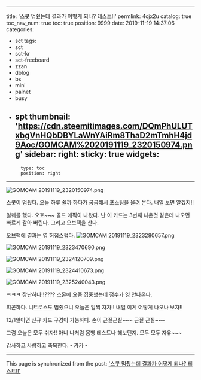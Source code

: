 
---
title: '스콧 멈췄는데 결과가 어떻게 되나?  테스트!!'
permlink: 4cjx2u
catalog: true
toc_nav_num: true
toc: true
position: 9999
date: 2019-11-19 14:37:06
categories:
- sct
tags:
- sct
- sct-kr
- sct-freeboard
- zzan
- dblog
- bs
- mini
- palnet
- busy
- spt
thumbnail: 'https://cdn.steemitimages.com/DQmPhULUTxbgVnHQbDBYLaWnYAiRm8ThaD2mTmhH4jd9Aoc/GOMCAM%2020191119_2320150974.png'
sidebar:
    right:
        sticky: true
widgets:
    -
        type: toc
        position: right
---


![GOMCAM 20191119_2320150974.png](https://cdn.steemitimages.com/DQmPhULUTxbgVnHQbDBYLaWnYAiRm8ThaD2mTmhH4jd9Aoc/GOMCAM%2020191119_2320150974.png)

스콧이 멈췄다. 
오늘 하루 쉴까 하다가 궁금해서 포스팅을 올려 본다.
내일 보면 알겠지!!

일퀘를 했다.  오호~~~ 골드 에픽이 나왔다.
난 이 카드는 3번째 나온것 같은데 나오면 
빠르게 갈아 버린다. 그리고 오브팩을 산다.

오브팩에 결과는 영 허접스럽다. 
![GOMCAM 20191119_2323280657.png](https://cdn.steemitimages.com/DQmSqB9NRR7TmUh9NZphwPKuv1UGkSdCxZRDYR2AF6F4o45/GOMCAM%2020191119_2323280657.png)

![GOMCAM 20191119_2323470690.png](https://cdn.steemitimages.com/DQmbhXqETbdvKgyBDy8KhEf16uGDcTYkHhSUa7cZKQ7EJxq/GOMCAM%2020191119_2323470690.png)

![GOMCAM 20191119_2324120709.png](https://cdn.steemitimages.com/DQmUDC6aLQFSrSza8WxMCvNdK1x8U6P2Q6THKfWgZ6nHUca/GOMCAM%2020191119_2324120709.png)

![GOMCAM 20191119_2324410673.png](https://cdn.steemitimages.com/DQmc4nmjssDoiGqV9iJJwkvZkaS9iwGoRPJhxra67b6ibXw/GOMCAM%2020191119_2324410673.png)

![GOMCAM 20191119_2325240043.png](https://cdn.steemitimages.com/DQmUVsPaP2EoKJHPHvjFP7NPaMjWFtc4zL3vc2ERtBj66Qk/GOMCAM%2020191119_2325240043.png)

ㅋㅋㅋ 장난하나!!????  스몬에 요즘 집중했는데
점수가 영 안나온다.

피곤하다.  니트로스도 멈췄으니 오늘은 일찍 자자!!
내일 이게 어떻게 나오나 보자!!

12/1일이면 신규 카드 구경이 가능하다.
손이 근질근질~~~  근질 근질~~~

그럼 오늘은 모두 쉬자!!
아니 나처럼 몸빵 테스트나 해보던지.
모두 모두 자유~~~

감사하고 사랑하고 축복한다. - 카카 -

- - -

This page is synchronized from the post: ['스콧 멈췄는데 결과가 어떻게 되나?  테스트!!'](https://steemit.com/@kibumh/4cjx2u)
